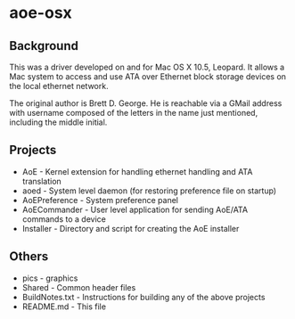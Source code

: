 # aoe-osx

## Background

This was a driver developed on and for Mac OS X 10.5, Leopard.  It
allows a Mac system to access and use ATA over Ethernet block storage
devices on the local ethernet network.

The original author is Brett D. George.  He is reachable via a GMail
address with username composed of the letters in the name just
mentioned, including the middle initial.

## Projects

* AoE - Kernel extension for handling ethernet handling and ATA translation
* aoed - System level daemon (for restoring preference file on startup)
* AoEPreference - System preference panel
* AoECommander - User level application for sending AoE/ATA commands to a device
* Installer - Directory and script for creating the AoE installer

## Others

* pics - graphics
* Shared - Common header files
* BuildNotes.txt - Instructions for building any of the above projects
* README.md - This file
